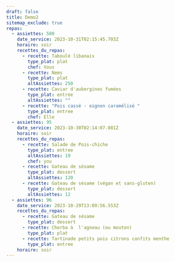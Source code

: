 ```yaml
---
draft: false
title: Demo2
sitemap_exclude: true
repas:
  - assiettes: 500
    date_service: 2023-10-31T02:15:45.703Z
    horaire: soir
    recettes_du_repas:
      - recette: Taboulé libanais
        type_plat: plat
        chef: Vous
      - recette: Nems
        type_plat: plat
        altAssiettes: 250
      - recette: Caviar d'aubergines fumées
        type_plat: entree
        altAssiettes: ""
      - recette: "Pois cassé - oignon caramélisé "
        type_plat: entree
        chef: Elle
  - assiettes: 95
    date_service: 2023-10-30T02:14:07.081Z
    horaire: soir
    recettes_du_repas:
      - recette: Salade de Pois-chiche
        type_plat: entree
        altAssiettes: 19
        chef: you
      - recette: Gateau de sésame
        type_plat: dessert
        altAssiettes: 120
      - recette: Gateau de sésame (végan et sans-gluten)
        type_plat: dessert
        altAssiettes: 12
  - assiettes: 96
    date_service: 2023-10-29T13:09:56.553Z
    recettes_du_repas:
      - recette: Gateau de sésame
        type_plat: dessert
      - recette: Chorba à  l'agneau (ou mouton)
        type_plat: plat
      - recette: Tartinade petits pois citrons confits menthe
        type_plat: entree
    horaire: soir
---
```

